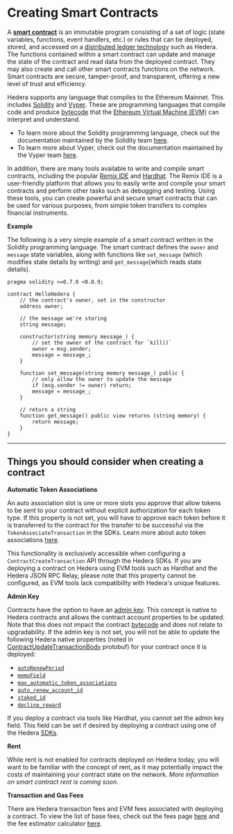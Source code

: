 # Creating Smart Contracts

A [**smart contract**](../../support-and-community/glossary.md#smart-contract) is an immutable program consisting of a set of logic (state variables, functions, event handlers, etc.) or rules that can be deployed, stored, and accessed on a [distributed ledger technology](../../support-and-community/glossary.md#distributed-ledger-technology-dlt) such as Hedera. The functions contained within a smart contract can update and manage the state of the contract and read data from the deployed contract. They may also create and call other smart contracts functions on the network. Smart contracts are secure, tamper-proof, and transparent, offering a new level of trust and efficiency.

Hedera supports any language that compiles to the Ethereum Mainnet. This includes [Solidity](../../support-and-community/glossary.md#solidity) and [Vyper](../../support-and-community/glossary.md#vyper). These are programming languages that compile code and produce [bytecode](../../support-and-community/glossary.md#bytecode) that the [Ethereum Virtual Machine (EVM)](../../support-and-community/glossary.md#ethereum-virtual-machine-evm) can interpret and understand.

* To learn more about the Solidity programming language, check out the documentation maintained by the Solidity team [here](https://docs.soliditylang.org/en/v0.8.19/).
* To learn more about Vyper, check out the documentation maintained by the Vyper team [here](https://docs.vyperlang.org/en/stable/).

In addition, there are many tools available to write and compile smart contracts, including the popular [Remix IDE](../../support-and-community/glossary.md#remix-ide) and [Hardhat](../../support-and-community/glossary.md#hardhat). The Remix IDE is a user-friendly platform that allows you to easily write and compile your smart contracts and perform other tasks such as debugging and testing. Using these tools, you can create powerful and secure smart contracts that can be used for various purposes, from simple token transfers to complex financial instruments.

**Example**

The following is a very simple example of a smart contract written in the Solidity programming language. The smart contract defines the `owner` and `message` state variables, along with functions like `set_message` (which modifies state details by writing) and `get_message`(which reads state details).

```solidity
pragma solidity >=0.7.0 <0.8.9;

contract HelloHedera {
    // the contract's owner, set in the constructor
    address owner;

    // the message we're storing
    string message;

    constructor(string memory message_) {
        // set the owner of the contract for `kill()`
        owner = msg.sender;
        message = message_;
    }

    function set_message(string memory message_) public {
        // only allow the owner to update the message
        if (msg.sender != owner) return;
        message = message_;
    }

    // return a string
    function get_message() public view returns (string memory) {
        return message;
    }
}
```

***

## Things you should consider when creating a contract

**Automatic Token Associations**

An auto association slot is one or more slots you approve that allow tokens to be sent to your contract without explicit authorization for each token type. If this property is not set, you will have to approve each token before it is transferred to the contract for the transfer to be successful via the `TokenAssociateTransaction` in the SDKs. Learn more about auto token associations [here](../accounts/account-properties.md#automatic-token-associations).

This functionality is exclusively accessible when configuring a `ContractCreateTransaction` API through the Hedera SDKs. If you are deploying a contract on Hedera using EVM tools such as Hardhat and the Hedera JSON RPC Relay, please note that this property cannot be configured, as EVM tools lack compatibility with Hedera's unique features.

**Admin Key**

Contracts have the option to have an [admin key](https://github.com/hashgraph/hedera-protobufs/blob/main/services/contract\_create.proto#L117). This concept is native to Hedera contracts and allows the contract account properties to be updated. Note that this does not impact the contract [bytecode](../../support-and-community/glossary.md#bytecode) and does not relate to upgradability. If the admin key is not set, you will not be able to update the following Hedera native properties (noted in [ContractUpdateTransactionBody](https://github.com/hashgraph/hedera-protobufs/blob/main/services/contract\_update.proto) protobuf) for your contract once it is deployed:

* [`autoRenewPeriod`](https://github.com/hashgraph/hedera-protobufs/blob/main/services/contract\_update.proto#L78)
* [`memoField`](https://github.com/hashgraph/hedera-protobufs/blob/main/services/contract\_update.proto#L88)
* [`max_automatic_token_associations`](https://github.com/hashgraph/hedera-protobufs/blob/main/services/contract\_update.proto#L105)
* [`auto_renew_account_id`](https://github.com/hashgraph/hedera-protobufs/blob/main/services/contract\_update.proto#L111)
* [`staked_id`](https://github.com/hashgraph/hedera-protobufs/blob/main/services/contract\_update.proto#L116)
* [`decline_reward`](https://github.com/hashgraph/hedera-protobufs/blob/main/services/contract\_update.proto#L134)

If you deploy a contract via tools like Hardhat, you cannot set the admin key field. This field can be set if desired by deploying a contract using one of the Hedera [SDKs](../../sdks-and-apis/sdks/).&#x20;

**Rent**

While rent is not enabled for contracts deployed on Hedera today, you will want to be familiar with the concept of rent, as it may potentially impact the costs of maintaining your contract state on the network. _More information on smart contract rent is coming soon._&#x20;

**Transaction and Gas Fees**

There are Hedera transaction fees and EVM fees associated with deploying a contract. To view the list of base fees, check out the fees page [here](../../networks/mainnet/fees/) and the fee estimator calculator [here](https://hedera.com/fees).
